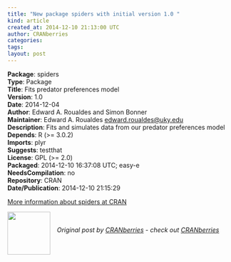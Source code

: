 ```yaml
---
title: "New package spiders with initial version 1.0 "
kind: article
created_at: 2014-12-10 21:13:00 UTC
author: CRANberries
categories: 
tags: 
layout: post
---
```

<strong>Package</strong>: spiders<br>
<strong>Type</strong>: Package<br>
<strong>Title</strong>: Fits predator preferences model<br>
<strong>Version</strong>: 1.0<br>
<strong>Date</strong>: 2014-12-04<br>
<strong>Author</strong>: Edward A. Roualdes and Simon Bonner<br>
<strong>Maintainer</strong>: Edward A. Roualdes <edward.roualdes@uky.edu><br>
<strong>Description</strong>: Fits and simulates data from our predator preferences model<br>
<strong>Depends</strong>: R (>= 3.0.2)<br>
<strong>Imports</strong>: plyr<br>
<strong>Suggests</strong>: testthat<br>
<strong>License</strong>: GPL (>= 2.0)<br>
<strong>Packaged</strong>: 2014-12-10 16:37:08 UTC; easy-e<br>
<strong>NeedsCompilation</strong>: no<br>
<strong>Repository</strong>: CRAN<br>
<strong>Date/Publication</strong>: 2014-12-10 21:15:29<br>

<p>
<a href="http://cran.r-project.org/web/packages/spiders/index.html">More information about spiders at CRAN</a><div class="author">
  <img src="" style="width: 96px; height: 96;">
  <span style="position: absolute; padding: 32px 15px;">
    <i>Original post by <a href="http://twitter.com/">CRANberries</a> - check out <a href="http://dirk.eddelbuettel.com/cranberries">CRANberries   </a></i>
  </span>
</div>
